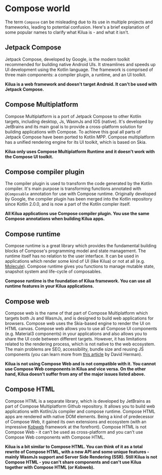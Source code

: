 # Compose world

The term `Compose` can be misleading due to its use in multiple projects and frameworks, leading to potential confusion. Here's a brief explanation of some popular names to clarify what Kilua is - and what it isn't.

## Jetpack Compose

Jetpack Compose, developed by Google, is the modern toolkit recommended for building native Android UIs. It streamlines and speeds up UI development using the Kotlin language. The framework is comprised of three main components: a compiler plugin, a runtime, and an UI toolkit.

**Kilua is a web framework and doesn't target Android. It can't be used with Jetpack Compose.**

## Compose Multiplatform

Compose Multiplatform is a port of Jetpack Compose to other Kotlin targets, including desktop, Js, WasmJs and IOS (native). It's developed by JetBrains and its main goal is to provide a cross-platform solution for building applications with Compose. To achieve this goal all parts of Jetpack Compose have been ported to Kotlin MPP. Compose multiplatform has a unified rendering engine for its UI toolkit, which is based on Skia.

**Kilua only uses Compose Multiplatform Runtime and it doesn't work with the Compose UI toolkit.** &#x20;

## Compose compiler plugin

The compiler plugin is used to transform the code generated by the Kotlin compiler. It's main purpose is transforming functions annotated with `@Composable` annotation for use with Compose runtime. Originally developed by Google, the compiler plugin has been merged into the Kotlin repository since Kotlin 2.0.0, and is now a part of the Kotlin compler itself.

**All Kilua applications use Compose compiler plugin. You use the same Compose annotations when building Kilua apps.**

## Compose runtime

Compose runtime is a great library which provides the fundamental building blocks of Compose's programming model and state management. The runtime itself has no relation to the user interface. It can be used in applications which render some kind of UI (like Kilua) or not at all (e.g. [Molecule](https://github.com/cashapp/molecule)). Compose runtime gives you functions to manage mutable state, snapshot system and life-cycle of composables.

**Compose runtime is the foundation of Kilua framework. You can use all runtime features in your Kilua applications.**

## Compose web

Compose web is the name of that part of Compose Multiplatform which targets both Js and WasmJs, and is designed to build web applications for browsers. Compose web uses the Skia-based engine to render the UI on HTML canvas. Compose web allows you to use all Compose UI components (e.g. Material3 components) in your applications and also allows you to share the UI code between different targets. However, it has limitations related to the rendering process, which is not native to the web ecosystem. The main problems are SEO, accessibility, bundle size and reusing JS components (you can learn more from [this article](https://bitspittle.dev/blog/2024/c4w) by David Herman).

**Kilua is not using Compose Web and is not compatible with it. You cannot use Compose Web components in Kilua and vice versa. On the other hand, Kilua doesn't suffer from any of the major issues listed above.**

## Compose HTML

Compose HTML is a separate library, which is developed by JetBrains as part of Compose Multiplatform Github repository. It allows you to build web applications with Kotlin/Js compiler and compose runtime. Compose HTML apps are rendered with native DOM elements. Being a kind of predecessor of Compose Web, it gained its own extensions and ecosystem (with an impressive [Kobweb](https://kobweb.varabyte.com/) framework at the forefront). Compose HTML is not Compose Web - it can't be used as cross-platform and you can't use Compose Web components with Compose HTML. &#x20;

**Kilua is a bit similar to Compose HTML. You can think of it as a total rewrite of Compose HTML, with a new API and some unique features - mainly WasmJs support and Server Side Rendering (SSR). Still Kilua is not Compose HTML - you can't share components and can't use Kilua together with Compose HTML (or Kobweb).**&#x20;
